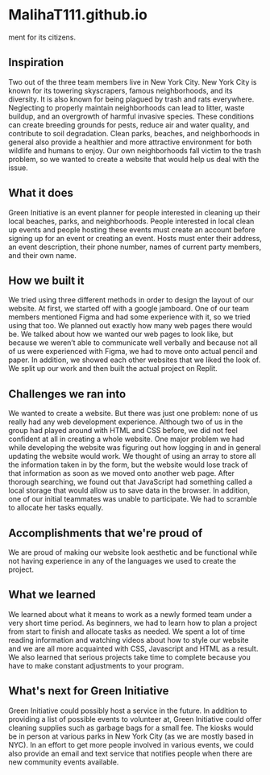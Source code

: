 # MalihaT111.github.io
ment for its citizens.

## Inspiration
Two out of the three team members live in New York City. New York City is known for its towering skyscrapers, famous neighborhoods, and its diversity. It is also known for being plagued by trash and rats everywhere. Neglecting to properly maintain neighborhoods can lead to litter, waste buildup, and an overgrowth of harmful invasive species. These conditions can create breeding grounds for pests, reduce air and water quality, and contribute to soil degradation. Clean parks, beaches, and neighborhoods in general also provide a healthier and more attractive environment for both wildlife and humans to enjoy.
Our own neighborhoods fall victim to the trash problem, so we wanted to create a website that would help us deal with the issue. 
## What it does
Green Initiative is an event planner for people interested in cleaning up their local beaches, parks, and neighborhoods. People interested in local clean up events and people hosting these events must create an account before signing up for an event or creating an event. Hosts must enter their address, an event description, their phone number, names of current party members, and their own name. 
## How we built it
We tried using three different methods in order to design the layout of our website. At first, we started off with a google jamboard. One of our team members mentioned Figma and had some experience with it, so we tried using that too. We planned out exactly how many web pages there would be. We talked about how we wanted our web pages to look like, but because we weren’t able to communicate well verbally and because not all of us were experienced with Figma, we had to move onto actual pencil and paper. In addition, we showed each other websites that we liked the look of. 
We split up our work and then built the actual project on Replit.
## Challenges we ran into
We wanted to create a website. But there was just one problem: none of us really had any web development experience. Although two of us in the group had played around with HTML and CSS before, we did not feel confident at all in creating a whole website. 
One major problem we had while developing the website was figuring out how logging in and in general updating the website would work. We thought of using an array to store all the information taken in by the form, but the website would lose track of that information as soon as we moved onto another web page. After thorough searching, we found out that JavaScript had something called a local storage that would allow us to save data in the browser. 
In addition, one of our initial teammates was unable to participate. We had to scramble to allocate her tasks equally. 
## Accomplishments that we're proud of
We are proud of making our website look aesthetic and be functional while not having experience in any of the languages we used to create the project. 
## What we learned
We learned about what it means to work as a newly formed team under a very short time period. As beginners, we had to learn how to plan a project from start to finish and allocate tasks as needed. We spent a lot of time reading information and watching videos about how to style our website and we are all more acquainted with CSS, Javascript and HTML as a result. We also learned that serious projects take time to complete because you have to make constant adjustments to your program.
## What's next for Green Initiative 
Green Initiative could possibly host a service in the future. In addition to providing a list of possible events to volunteer at, Green Initiative could offer cleaning supplies such as garbage bags for a small fee. The kiosks would be in person at various parks in New York City (as we are mostly based in NYC). In an effort to get more people involved in various events, we could also provide an email and text service that notifies people when there are new community events available.
